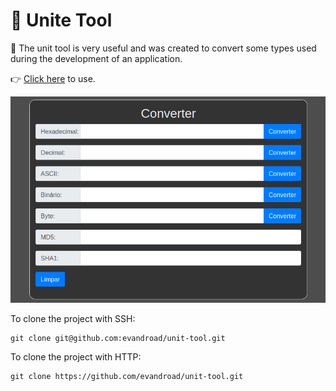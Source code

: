 # :abacus: Unite Tool

:memo: The unit tool is very useful and was created to convert some types used during the development of an application.

:point_right: [Click here](https://unit-tool.netlify.app/) to use.

![screenshot](demo.gif)

To clone the project with SSH:

```
git clone git@github.com:evandroad/unit-tool.git
```

To clone the project with HTTP:

```
git clone https://github.com/evandroad/unit-tool.git
```